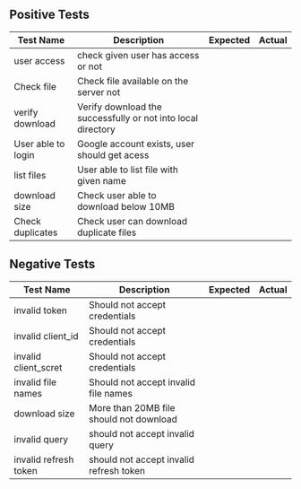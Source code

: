 ## Positive Tests

| Test Name          | Description                                                  | Expected | Actual |
|--------------------|--------------------------------------------------------------|----------|--------|
| user access        | check given user has access or not                           |          |        |
| Check file         | Check file available on the server not                       |          |        |
| verify download    | Verify download the successfully or not into local directory |          |        |
| User able to login | Google account exists, user should get acess                 |          |        |
| list files         | User able to list file with given name                       |          |        |
| download size      | Check user able to download below 10MB                       |          |        |
| Check duplicates   | Check user can download duplicate files                      |          |        |

## Negative Tests

| Test Name             | Description                             | Expected | Actual |
|-----------------------|-----------------------------------------|----------|--------|
| invalid token         | Should not accept credentials           |          |        |
| invalid client_id     | Should not accept credentials           |          |        |
| invalid client_scret  | Should not accept credentials           |          |        |
| invalid file names    | Should not accept invalid file names    |          |        |
| download size         | More than 20MB file should not download |          |        |
| invalid query         | should not accept invalid query         |          |        |
| invalid refresh token | should not accept invalid refresh token |          |        |
